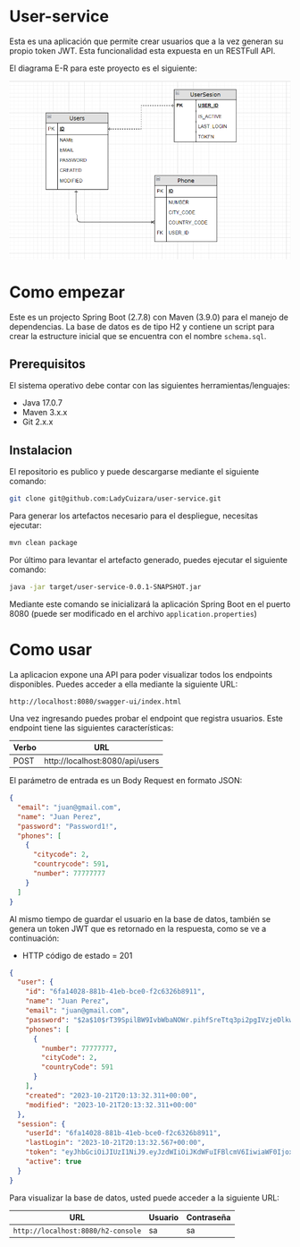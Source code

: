 # User-service

Esta es una aplicación que permite crear usuarios que a la vez generan su propio token JWT. Esta funcionalidad esta expuesta en un RESTFull API.

El diagrama E-R para este proyecto es el siguiente:

![](diagram.png)

# Como empezar

Este es un projecto Spring Boot (2.7.8) con Maven (3.9.0) para el manejo de dependencias. La base de datos es de tipo H2 y contiene un script para crear la estructure inicial que se encuentra con el nombre `schema.sql`.

## Prerequisitos

El sistema operativo debe contar con las siguientes herramientas/lenguajes:
* Java 17.0.7
* Maven 3.x.x
* Git 2.x.x

## Instalacion

El repositorio es publico y puede descargarse mediante el siguiente comando: 

```bash
git clone git@github.com:LadyCuizara/user-service.git
```

Para generar los artefactos necesario para el despliegue, necesitas ejecutar:

```bash
mvn clean package
```

Por último para levantar el artefacto generado, puedes ejecutar el siguiente comando:

```bash
java -jar target/user-service-0.0.1-SNAPSHOT.jar
```

Mediante este comando se inicializará la aplicación Spring Boot en el puerto 8080 (puede ser modificado en el archivo `application.properties`)

# Como usar

La aplicacion expone una API para poder visualizar todos los endpoints disponibles. Puedes acceder a ella mediante la siguiente URL:

```
http://localhost:8080/swagger-ui/index.html
```

Una vez ingresando puedes probar el endpoint que registra usuarios. Este endpoint tiene las siguientes características:

| Verbo | URL                             |
|-------|---------------------------------|
| POST  | http://localhost:8080/api/users |

El parámetro de entrada es un Body Request en formato JSON:

```json
{
  "email": "juan@gmail.com",
  "name": "Juan Perez",
  "password": "Password1!",
  "phones": [
    {
      "citycode": 2,
      "countrycode": 591,
      "number": 77777777
    }
  ]
}
```

Al mismo tiempo de guardar el usuario en la base de datos, también se genera un token JWT que es retornado en la respuesta, como se ve a continuación:

* HTTP código de estado = 201
```json
{
  "user": {
    "id": "6fa14028-881b-41eb-bce0-f2c6326b8911",
    "name": "Juan Perez",
    "email": "juan@gmail.com",
    "password": "$2a$10$rT39SpilBW9IvbWbaNOWr.pihfSreTtq3pi2pgIVzjeDlkwV6hWj6",
    "phones": [
      {
        "number": 77777777,
        "cityCode": 2,
        "countryCode": 591
      }
    ],
    "created": "2023-10-21T20:13:32.311+00:00",
    "modified": "2023-10-21T20:13:32.311+00:00"
  },
  "session": {
    "userId": "6fa14028-881b-41eb-bce0-f2c6326b8911",
    "lastLogin": "2023-10-21T20:13:32.567+00:00",
    "token": "eyJhbGciOiJIUzI1NiJ9.eyJzdWIiOiJKdWFuIFBlcmV6IiwiaWF0IjoxNjk3OTE5MjEyLCJleHAiOjE2OTc5MjEwMTJ9.G-h5uCdWiKpyydrz84lNHSEDbJa1shFsNg58XHxu9zA",
    "active": true
  }
}
```

Para visualizar la base de datos, usted puede acceder a la siguiente URL:

| URL                                    | Usuario | Contraseña |
|----------------------------------------|---------|------------|
| ```http://localhost:8080/h2-console``` | sa      | sa         |

